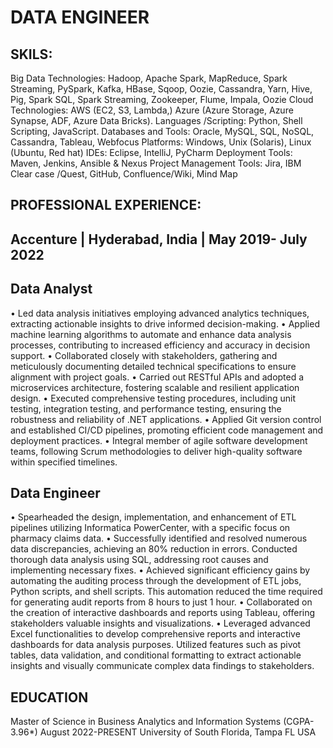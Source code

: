 # DATA ENGINEER

## SKILS:
Big Data Technologies: Hadoop, Apache Spark, MapReduce, Spark Streaming, PySpark, Kafka, HBase, Sqoop,
Oozie, Cassandra, Yarn, Hive, Pig, Spark SQL, Spark Streaming, Zookeeper, Flume, Impala, Oozie
Cloud Technologies: AWS (EC2, S3, Lambda,) Azure (Azure Storage, Azure Synapse, ADF, Azure Data Bricks).
Languages /Scripting: Python, Shell Scripting, JavaScript.
Databases and Tools: Oracle, MySQL, SQL, NoSQL, Cassandra, Tableau, Webfocus
Platforms: Windows, Unix (Solaris), Linux (Ubuntu, Red hat)
IDEs: Eclipse, IntelliJ, PyCharm
Deployment Tools: Maven, Jenkins, Ansible & Nexus
Project Management Tools: Jira, IBM Clear case /Quest, GitHub, Confluence/Wiki, Mind Map

## PROFESSIONAL EXPERIENCE:
## Accenture | Hyderabad, India | May 2019- July 2022

## Data Analyst
•	Led data analysis initiatives employing advanced analytics techniques, extracting actionable insights to drive informed decision-making.
•	Applied machine learning algorithms to automate and enhance data analysis processes, contributing to increased efficiency and accuracy in
decision support.
•	Collaborated closely with stakeholders, gathering and meticulously documenting detailed technical specifications to ensure alignment with
project goals.
•	Carried out RESTful APIs and adopted a microservices architecture, fostering scalable and resilient application design.
•	Executed comprehensive testing procedures, including unit testing, integration testing, and performance testing, ensuring the robustness and
reliability of .NET applications.
•	Applied Git version control and established CI/CD pipelines, promoting efficient code management and deployment practices.
•	Integral member of agile software development teams, following Scrum methodologies to deliver high-quality software within specified
timelines.


## Data Engineer
•	Spearheaded the design, implementation, and enhancement of ETL pipelines utilizing Informatica PowerCenter, with a specific focus on
pharmacy claims data.
•	Successfully identified and resolved numerous data discrepancies, achieving an 80% reduction in errors. Conducted thorough data analysis using SQL, addressing root causes and implementing necessary fixes.
•	Achieved significant efficiency gains by automating the auditing process through the development of ETL jobs, Python scripts, and shell scripts. This automation reduced the time required for generating audit reports from 8 hours to just 1 hour.
•	Collaborated on the creation of interactive dashboards and reports using Tableau, offering stakeholders valuable insights and visualizations.
•	Leveraged advanced Excel functionalities to develop comprehensive reports and interactive dashboards for data analysis purposes. Utilized features such as pivot tables, data validation, and conditional formatting to extract actionable insights and visually communicate complex data findings to stakeholders.

## EDUCATION
Master of Science in Business Analytics and Information Systems (CGPA-3.96*) August 2022-PRESENT
University of South Florida, Tampa FL USA



